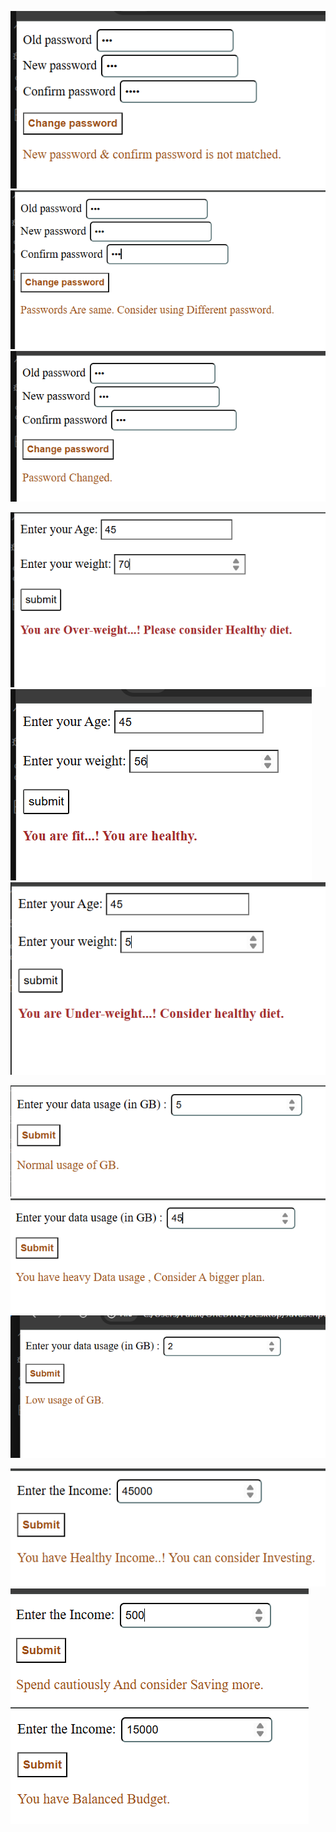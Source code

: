 ![password](<Screenshot 2025-10-08 104443.png>) ![password](<Screenshot 2025-10-08 104425.png>) ![password](<Screenshot 2025-10-08 104437.png>)

![fitness](<Screenshot 2025-10-08 104406.png>) ![fitness](<Screenshot 2025-10-08 104352.png>) ![fitness](<Screenshot 2025-10-08 104358.png>)

![Data-gb](<Screenshot 2025-10-08 104308.png>) ![Data-gb](<Screenshot 2025-10-08 104315.png>) ![Data-gb](<Screenshot 2025-10-08 104323.png>)

![Budget](<Screenshot 2025-10-08 104240.png>) ![Budget](<Screenshot 2025-10-08 104212.png>) ![Budget](<Screenshot 2025-10-08 104228.png>)
